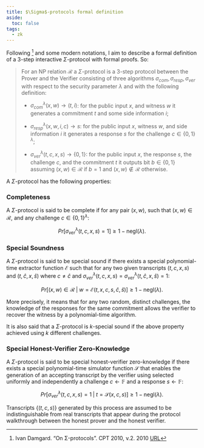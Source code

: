 ```yaml
---
title: $\Sigma$-protocols formal definition
aside:
  toc: false
tags:
  - zk
---
```


Following [^Ivan-Damgard] and some modern notations, I aim to describe a formal definition of a $3$-step interactive
$\Sigma$-protocol with formal proofs. So:

> For an NP relation $\mathcal{R}$ a $\Sigma$-protocol is a $3$-step protocol between the Prover and the Verifier
consisting of three algorithms $\sigma_{com}, \sigma_{resp}, \sigma_{ver}$ with respect to the security parameter
$\lambda$ and with the following definition:
>
> - $\sigma_{com}^\lambda(x, w) \rightarrow (t, i)$: for the public input $x$, and witness $w$ it generates a commitment
  $t$ and some side information $i$;
>
> - $\sigma_{resp}^\lambda(x,w,i,c) \rightarrow s$: for the public input $x$, witness $w$, and side information
  $i$ it generates a response $s$ for the challenge $c \in \{0,1\}^\lambda$;
>
> - $\sigma_{ver}^\lambda(t,c,x,s) \rightarrow \{0, 1\}$: for the public input $x$, the response $s$, the
  challenge $c$, and the commitment $t$ it outputs bit $b \in \{0,1\}$ assuming $(x, w) \in \mathcal{R}$ if $b = 1$
  and $(x, w) \notin \mathcal{R}$ otherwise.

A $\Sigma$-protocol has the following properties:

### Completeness

A $\Sigma$-protocol is said to be complete if for any pair $(x,w)$, such that $(x,w) \in \mathcal{R}$, and any challenge
$c\in \{0,1\}^\lambda$:

$$
Pr\Big[\sigma_{ver}^\lambda(t,c,x,s) = 1\Big] \geq 1 - \mathsf{negl}(\lambda).
$$

### Special Soundness

A $\Sigma$-protocol is said to be special sound if there exists a special polynomial-time extractor function
$\mathcal{E}$ such that for any two given transcripts $(t,c,x,s)$ and $(t,\hat{c},x,\hat{s})$ where $c \neq \hat{c}$ and
$\sigma_{ver}^\lambda(t,c,x,s) = \sigma_{ver}^\lambda(t,\hat{c},x,\hat{s}) = 1$:

$$
Pr\Big[(x,w) \in \mathcal{R} \;\Big|\; w = \mathcal{E}(t,x,c,s,\hat{c},\hat{s})\Big] \geq 1 - \mathsf{negl}(\lambda).
$$

More precisely, it means that for any two random, distinct challenges, the knowledge of the responses for the same
commitment allows the verifier to recover the witness by a polynomial-time algorithm.

It is also said that a $\Sigma$-protocol is $k$-special sound if the above property achieved using $k$ different
challenges.

### Special Honest-Verifier Zero-Knowledge

A $\Sigma$-protocol is said to be special honest-verifier zero-knowledge if there exists a special polynomial-time
simulator function $\mathcal{S}$ that enables the generation of an accepting
transcript by the verifier using selected uniformly and independently a challenge $c \leftarrow \mathbb{F}$ and a
response $s \leftarrow \mathbb{F}$:

$$
Pr\Big[\sigma_{ver}^\lambda(t,c,x,s) = 1\;\Big|\; t = \mathcal{S}(x,c,s) \Big] \geq 1 - \mathsf{negl}(\lambda).
$$

Transcripts $\{(t, c, s)\}$ generated by this process are assumed to be indistinguishable from real
transcripts that appear during the protocol walkthrough between the honest prover and the honest verifier.

[^Ivan-Damgard]: Ivan Damgard. “On Σ-protocols”. CPT 2010, v.2. 2010 [URL](https://www.cs.au.dk/~ivan/Sigma.pdf)
